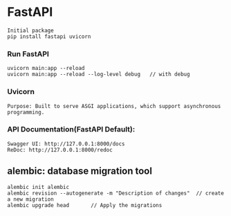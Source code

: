 # FastAPI
    Initial package
    pip install fastapi uvicorn

### Run FastAPI
    uvicorn main:app --reload
    uvicorn main:app --reload --log-level debug   // with debug

### Uvicorn
    Purpose: Built to serve ASGI applications, which support asynchronous programming.

### API Documentation(FastAPI Default):
    Swagger UI: http://127.0.0.1:8000/docs
    ReDoc: http://127.0.0.1:8000/redoc

## alembic: database migration tool
    alembic init alembic
    alembic revision --autogenerate -m "Description of changes"  // create a new migration
    alembic upgrade head       // Apply the migrations

